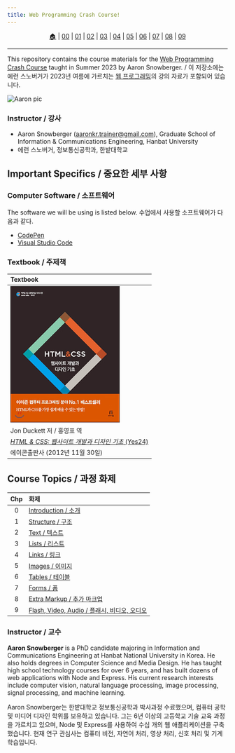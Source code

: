 ```yaml
---
title: Web Programming Crash Course!
---
```


<p id="menu" align="center">
  <a href="https://ut-aaronkr.github.io/python-crash-course" title="Home">🏠</a> |
  <a href="lessons/00.html" title="Introduction / 소개">00</a> |
  <a href="lessons/01.html" title="Structure / 구조">01</a> |
  <a href="lessons/02.html" title="Text / 텍스트">02</a> |
  <a href="lessons/03.html" title="Lists / 리스트">03</a> |
  <a href="lessons/04.html" title="Links / 링크">04</a> |
  <a href="lessons/05.html" title="Images / 이미지">05</a> |
  <a href="lessons/06.html" title="Tables / 테이블">06</a> |
  <a href="lessons/07.html" title="Forms / 폼">07</a> |
  <a href="lessons/08.html" title="Extra Markup / 추가 마크업">08</a> |
  <a href="lessons/09.html" title="Flash, Video, Audio / 플래시, 비디오, 오디오">09</a>
</p>

---

This repository contains the course materials for the [Web Programming Crash Course](https://ut-aaronkr.github.io/web-crash-course/) taught in Summer 2023 by Aaron Snowberger. / 이 저장소에는 에런 스노버거가 2023년 여름에 가르치는 [웹 프로그래밍](https://ut-aaronkr.github.io/web-crash-course/)의 강의 자료가 포함되어 있습니다.

![Aaron pic](https://avatars.githubusercontent.com/u/6644259?s=200&v=4)

### Instructor / 강사

- Aaron Snowberger ([aaronkr.trainer@gmail.com](aaronkr.trainer@gmail.com)), Graduate School of Information & Communications Engineering, Hanbat University
- 에런 스노버거, 정보통신공학과, 한밭대학교

## Important Specifics / 중요한 세부 사항

### Computer Software / 소프트웨어

The software we will be using is listed below. 수업에서 사용할 소프트웨어가 다음과 같다.

- [CodePen](https://www.codepen.io)
- [Visual Studio Code](https://code.visualstudio.com/download)

### Textbook / 주제책

| Textbook                                                                                         |
| :----------------------------------------------------------------------------------------------- |
| ![book-main](img/web-book-sm.jpg)                                                                |
| Jon Duckett 저 / 홍영표 역                                                                       |
| [_HTML & CSS: 웹사이트 개발과 디자인 기초_ (Yes24)](https://www.yes24.com/Product/Goods/8007403) |
| 에이콘출판사 (2012년 11월 30일)                                                                  |

## Course Topics / 과정 화제

| Chp | 화제                                                             |
| :-: | :--------------------------------------------------------------- |
|  0  | [Introduction / 소개](/lessons/00.html)                          |
|  1  | [Structure / 구조](/lessons/01.html)                             |
|  2  | [Text / 텍스트](/lessons/02.html)                                |
|  3  | [Lists / 리스트](/lessons/03.html)                               |
|  4  | [Links / 링크](/lessons/04.html)                                 |
|  5  | [Images / 이미지](/lessons/05.html)                              |
|  6  | [Tables / 테이블](/lessons/06.html)                              |
|  7  | [Forms / 폼](/lessons/07.html)                                   |
|  8  | [Extra Markup / 추가 마크업](/lessons/08.html)                   |
|  9  | [Flash, Video, Audio / 플래시, 비디오, 오디오](/lessons/09.html) |

### Instructor / 교수

**Aaron Snowberger** is a PhD candidate majoring in Information and Communications Engineering at Hanbat National University in Korea. He also holds degrees in Computer Science and Media Design. He has taught high school technology courses for over 6 years, and has built dozens of web applications with Node and Express. His current research interests include computer vision, natural language processing, image processing, signal processing, and machine learning.

Aaron Snowberger는 한밭대학교 정보통신공학과 박사과정 수료했으며, 컴퓨터 공학 및 미디어 디자인 학위를 보유하고 있습니다. 그는 6년 이상의 고등학교 기술 교육 과정을 가르치고 있으며, Node 및 Express를 사용하여 수십 개의 웹 애플리케이션을 구축했습니다. 현재 연구 관심사는 컴퓨터 비전, 자연어 처리, 영상 처리, 신호 처리 및 기계 학습입니다.
